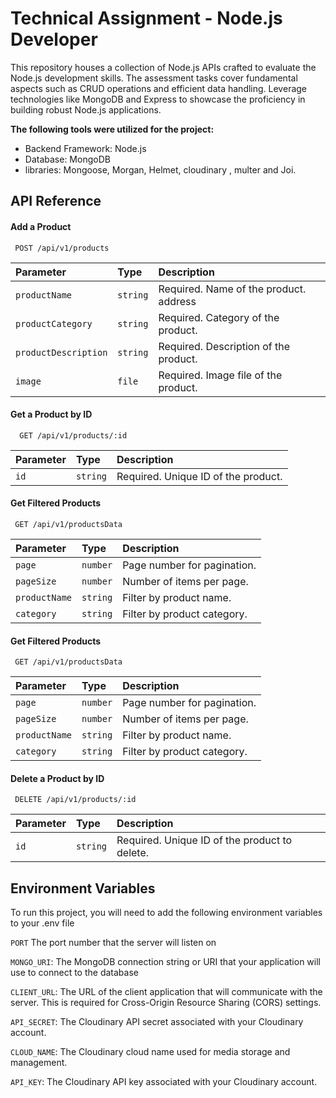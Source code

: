 
# Technical Assignment - Node.js Developer


This repository houses a collection of Node.js APIs crafted to evaluate the Node.js development skills. The assessment tasks cover fundamental aspects such as CRUD operations and efficient data handling. Leverage technologies like MongoDB and Express to showcase the proficiency in building robust Node.js applications.

**The following tools were utilized for the project:**

- Backend Framework: Node.js
- Database: MongoDB
- libraries: Mongoose, Morgan, Helmet, cloudinary , multer and Joi.

## API Reference

#### Add a Product

```http
 POST /api/v1/products
```

| Parameter | Type     | Description                |
| :-------- | :------- | :------------------------- |
| `productName` | `string` | 	Required. Name of the product. address |
| `productCategory` | `string` | Required. Category of the product. |
| `productDescription` | `string` | Required. Description of the product. |
| `image` | `file` |	Required. Image file of the product. |

#### Get a Product by ID

```http
  GET /api/v1/products/:id
```

| Parameter | Type     | Description                |
| :-------- | :------- | :------------------------- |
| `id` | `string` | 	Required. Unique ID of the product. |


#### Get Filtered Products


```http
 GET /api/v1/productsData
```

| Parameter | Type     | Description                |
| :-------- | :------- | :------------------------- |
| `page` | `number` |Page number for pagination. |
| `pageSize` | `number` | Number of items per page. |
| `productName` | `string` | 		Filter by product name. |
| `category` | `string` | Filter by product category. |

#### Get Filtered Products


```http
 GET /api/v1/productsData
```

| Parameter | Type     | Description                |
| :-------- | :------- | :------------------------- |
| `page` | `number` |Page number for pagination. |
| `pageSize` | `number` | Number of items per page. |
| `productName` | `string` | 		Filter by product name. |
| `category` | `string` | Filter by product category. |

#### Delete a Product by ID


```http
 DELETE /api/v1/products/:id
```

| Parameter | Type     | Description                |
| :-------- | :------- | :------------------------- |
| `id` | `string` |Required. Unique ID of the product to delete. |


## Environment Variables

To run this project, you will need to add the following environment variables to your .env file

`PORT` The port number that the server will listen on

`MONGO_URI`: The MongoDB connection string or URI that your application will use to connect to the database

`CLIENT_URL`: The URL of the client application that will communicate with the server. This is required for Cross-Origin Resource Sharing (CORS) settings.

`API_SECRET`: The Cloudinary API secret associated with your Cloudinary account.

`CLOUD_NAME`: The Cloudinary cloud name used for media storage and management.

`API_KEY`: The Cloudinary API key associated with your Cloudinary account.

